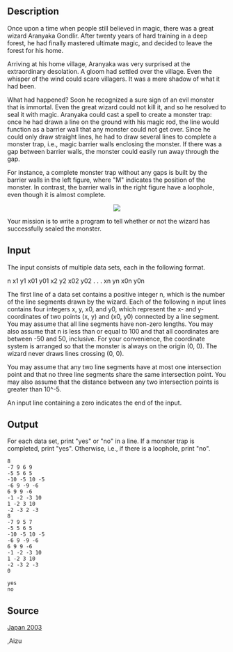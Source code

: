 <h2>Description</h2><p>Once upon a time when people still believed in magic, there was a great wizard Aranyaka Gondlir. After twenty years of hard training in a deep forest, he had finally mastered ultimate magic, and decided to leave the forest for his home. 
</p>Arriving at his home village, Aranyaka was very surprised at the extraordinary desolation. A gloom had settled over the village. Even the whisper of the wind could scare villagers. It was a mere shadow of what it had been.

What had happened? Soon he recognized a sure sign of an evil monster that is immortal. Even the great wizard could not kill it, and so he resolved to seal it with magic. Aranyaka could cast a spell to create a monster trap: once he had drawn a line on the ground with his magic rod, the line would function as a barrier wall that any monster could not get over. Since he could only draw straight lines, he had to draw several lines to complete a monster trap, i.e., magic barrier walls enclosing the monster. If there was a gap between barrier walls, the monster could easily run away through the gap.

For instance, a complete monster trap without any gaps is built by the barrier walls in the left figure, where "M" indicates the position of the monster. In contrast, the barrier walls in the right figure have a loophole, even though it is almost complete.
<center><img src="images/2048_1.jpg"></center><p>
</p>Your mission is to write a program to tell whether or not the wizard has successfully sealed the monster.<h2>Input</h2><p>The input consists of multiple data sets, each in the following format.
</p>
n
x1 y1 x01 y01
x2 y2 x02 y02
. . .
xn yn x0n y0n

The first line of a data set contains a positive integer n, which is the number of the line segments drawn by the wizard. Each of the following n input lines contains four integers x, y, x0, and y0, which represent the x- and y-coordinates of two points (x, y) and (x0, y0) connected by a line segment. You may assume that all line segments have non-zero lengths. You may also assume that n is less than or equal to 100 and that all coordinates are between -50 and 50, inclusive. For your convenience, the coordinate system is arranged so that the monster is always on the origin (0, 0). The wizard never draws lines crossing (0, 0).

You may assume that any two line segments have at most one intersection point and that no three line segments share the same intersection point. You may also assume that the distance between any two intersection points is greater than 10^-5.

An input line containing a zero indicates the end of the input.
<h2>Output</h2><p>For each data set, print "yes" or "no" in a line. If a monster trap is completed, print "yes". Otherwise, i.e., if there is a loophole, print "no".</p><pre><code class="language-input1">8
-7 9 6 9
-5 5 6 5
-10 -5 10 -5
-6 9 -9 -6
6 9 9 -6
-1 -2 -3 10
1 -2 3 10
-2 -3 2 -3
8
-7 9 5 7
-5 5 6 5
-10 -5 10 -5
-6 9 -9 -6
6 9 9 -6
-1 -2 -3 10
1 -2 3 10
-2 -3 2 -3
0
</code></pre><pre><code class="language-output1">yes
no</code></pre><h2>Source</h2><a href="searchproblem?field=source&amp;key=Japan+2003">Japan 2003</a><p>,Aizu</p>